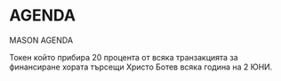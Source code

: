 # AGENDA
MASON AGENDA

Токен който прибира 20 процента от всяка транзакцията за финансиране хората търсещи Христо Ботев всяка година на 2 ЮНИ. 
